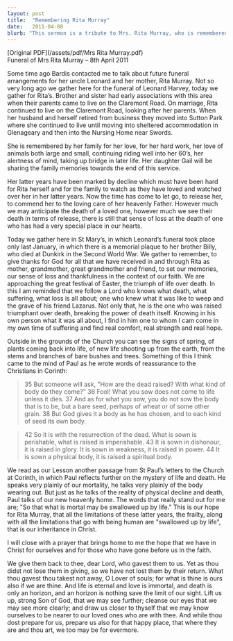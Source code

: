 ```yaml
---
layout: post
title:  "Remembering Rita Murray"
date:   2011-04-08
blurb: "This sermon is a tribute to Mrs. Rita Murray, who is remembered for her love, hard work, and love of animals. It reflects on her life, her family, and her faith. The sermon also discusses the concept of mortality and the hope of resurrection, drawing parallels with the Easter season."
---
```

[Original PDF](/assets/pdf/Mrs Rita Murray.pdf)    
Funeral of Mrs Rita Murray – 8th April 2011

Some time ago Bardis contacted me to talk about future funeral arrangements for her uncle Leonard and her mother, Rita Murray. Not so very long ago we gather here for the funeral of Leonard Harvey, today we gather for Rita’s. Brother and sister had early associations with this area when their parents came to live on the Claremont Road. On marriage, Rita continued to live on the Claremont Road, looking after her parents. When her husband and herself retired from business they moved into Sutton Park where she continued to live until moving into sheltered accommodation in Glenageary and then into the Nursing Home near Swords.

She is remembered by her family for her love, for her hard work, her love of animals both large and small, continuing riding well into her 60’s, her alertness of mind, taking up bridge in later life. Her daughter Gail will be sharing the family memories towards the end of this service.

Her latter years have been marked by decline which must have been hard for Rita herself and for the family to watch as they have loved and watched over her in her latter years. Now the time has come to let go, to release her, to commend her to the loving care of her heavenly Father. However much we may anticipate the death of a loved one, however much we see their death in terms of release, there is still that sense of loss at the death of one who has had a very special place in our hearts.

Today we gather here in St Mary’s, in which Leonard’s funeral took place only last January, in which there is a memorial plaque to her brother Billy, who died at Dunkirk in the Second World War. We gather to remember, to give thanks for God for all that we have received in and through Rita as mother, grandmother, great grandmother and friend, to set our memories, our sense of loss and thankfulness in the context of our faith. We are approaching the great festival of Easter, the triumph of life over death. In this I am reminded that we follow a Lord who knows what death, what suffering, what loss is all about; one who knew what it was like to weep and the grave of his friend Lazarus. Not only that, he is the one who was raised triumphant over death, breaking the power of death itself. Knowing in his own person what it was all about, I find in him one to whom I cam come in my own time of suffering and find real comfort, real strength and real hope.

Outside in the grounds of the Church you can see the signs of spring, of plants coming back into life, of new life shooting up from the earth, from the stems and branches of bare bushes and trees. Something of this I think came to the mind of Paul as he wrote words of reassurance to the Christians in Corinth:

> 35 But someone will ask, "How are the dead raised? With what kind of body do they come?" 36 Fool! What you sow does not come to life unless it dies. 37 And as for what you sow, you do not sow the body that is to be, but a bare seed, perhaps of wheat or of some other grain. 38 But God gives it a body as he has chosen, and to each kind of seed its own body.

> 42 So it is with the resurrection of the dead. What is sown is perishable, what is raised is imperishable. 43 It is sown in dishonour, it is raised in glory. It is sown in weakness, it is raised in power. 44 It is sown a physical body, it is raised a spiritual body.

We read as our Lesson another passage from St Paul’s letters to the Church at Corinth, in which Paul reflects further on the mystery of life and death. He speaks very plainly of our mortality, he talks very plainly of the body wearing out. But just as he talks of the reality of physical decline and death, Paul talks of our new heavenly home. The words that really stand out for me are; "So that what is mortal may be swallowed up by life." This is our hope for Rita Murray, that all the limitations of these latter years, the frailty, along with all the limitations that go with being human are "swallowed up by life", that is our inheritance in Christ.

I will close with a prayer that brings home to me the hope that we have in Christ for ourselves and for those who have gone before us in the faith.

We give them back to thee, dear Lord, who gavest them to us. Yet as thou didst not lose them in giving, so we have not lost them by their return. What thou gavest thou takest not away, O Lover of souls; for what is thine is ours also if we are thine. And life is eternal and love is immortal, and death is only an horizon, and an horizon is nothing save the limit of our sight. Lift us up, strong Son of God, that we may see further; cleanse our eyes that we may see more clearly; and draw us closer to thyself that we may know ourselves to be nearer to our loved ones who are with thee. And while thou dost prepare for us, prepare us also for that happy place, that where they are and thou art, we too may be for evermore.
